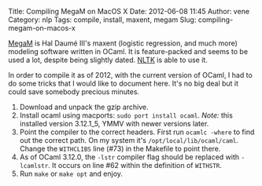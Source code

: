 Title: Compiling MegaM on MacOS X
Date: 2012-06-08 11:45
Author: vene
Category: nlp
Tags: compile, install, maxent, megam
Slug: compiling-megam-on-macos-x

[MegaM][] is Hal Daumé III's maxent (logistic regression, and much more)
modeling software written in OCaml. It is feature-packed and seems to be
used a lot, despite being slightly dated. [NLTK][] is able to use it.

In order to compile it as of 2012, with the current version of OCaml, I
had to do some tricks that I would like to document here. It's no big
deal but it could save somebody precious minutes.

1.  Download and unpack the gzip archive.
2.  Install ocaml using macports: `sudo port install ocaml`. *Note:*
    this installed version 3.12.1\_5, YMMV with newer versions later.
3.  Point the compiler to the correct headers. First run `ocamlc -where`
    to find out the correct path. On my system it's
    `/opt/local/lib/ocaml/caml`. Change the `WITHCLIBS` line (\#73) in
    the Makefile to point there.
4.  As of OCaml 3.12.0, the `-lstr` compiler flag should be replaced
    with `-lcamlstr`. It occurs on line \#62 within the definition of
    `WITHSTR`.
5.  Run `make` or `make opt` and enjoy.

  [MegaM]: http://hal3.name/megam
  [NLTK]: http://nltk.org "Natural Language Toolkit"
